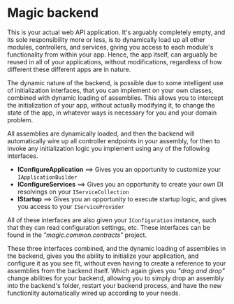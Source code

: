 
# Magic backend

This is your actual web API application. It's arguably completely empty, and its sole responsibility
more or less, is to dynamically load up all other modules, controllers, and services, giving
you access to each module's functionality from within your app. Hence, the app itself, can arguably
be reused in all of your applications, without modifications, regardless of how different these
different apps are in nature.

The dynamic nature of the backend, is possible due to some intelligent use of initialization interfaces,
that you can implement on your own classes, combined with dynamic loading of assemblies. This allows
you to intercept the initialization of your app, without actually modifying it, to change the state
of the app, in whatever ways is necessary for you and your domain problem.

All assemblies are dynamically loaded, and then the backend will automatically wire up all controller
endpoints in your assembly, for then to invoke any initialization logic you implement using any of
the following interfaces.

* __IConfigureApplication__ ==> Gives you an opportunity to customize your `IApplicationBuilder`
* __IConfigureServices__ ==> Gives you an opportunity to create your own DI resolvings on your `IServiceCollection`
* __IStartup__ ==> Gives you an opportunity to execute startup logic, and gives you access to your `IServiceProvider`

All of these interfaces are also given your `IConfiguration` instance, such that they can read
configuration settings, etc. These interfaces can be found in the _"magic.common.contracts"_ project.

These three interfaces combined, and the dynamic loading of assemblies in the backend, gives you
the ability to initialize your application, and configure it as you see fit, without even having
to create a reference to your assemblies from the backend itself. Which again gives you _"drag and drop"_
change abilities for your backend, allowing you to simply drop an assembly into the backend's folder,
restart your backend process, and have the new functionlity automatically wired up according to your
needs.
